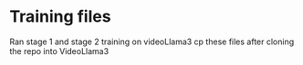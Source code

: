 # Training files
Ran stage 1 and stage 2 training on videoLlama3 
cp these files after cloning the repo into VideoLlama3
